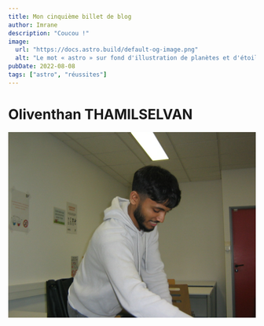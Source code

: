 ```yaml
---
title: Mon cinquième billet de blog
author: Imrane
description: "Coucou !"
image:
  url: "https://docs.astro.build/default-og-image.png"
  alt: "Le mot « astro » sur fond d'illustration de planètes et d'étoiles."
pubDate: 2022-08-08
tags: ["astro", "réussites"]
---
```


# Oliventhan THAMILSELVAN

![C'est Oli !](../assets/oliventhan.JPG)
